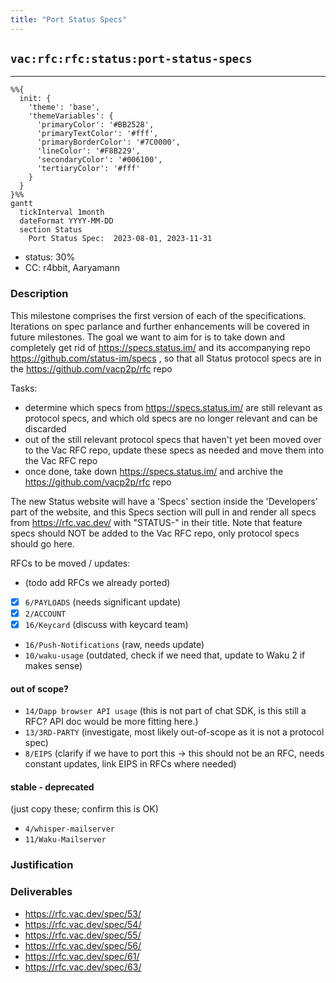 ```yaml
---
title: "Port Status Specs"
---
```

## `vac:rfc:rfc:status:port-status-specs`
---

```mermaid
%%{ 
  init: { 
    'theme': 'base', 
    'themeVariables': { 
      'primaryColor': '#BB2528', 
      'primaryTextColor': '#fff', 
      'primaryBorderColor': '#7C0000', 
      'lineColor': '#F8B229', 
      'secondaryColor': '#006100', 
      'tertiaryColor': '#fff' 
    } 
  } 
}%%
gantt
  tickInterval 1month
  dateFormat YYYY-MM-DD 
  section Status
    Port Status Spec:  2023-08-01, 2023-11-31
```

- status: 30%
- CC: r4bbit, Aaryamann

### Description


This milestone comprises the first version of each of the specifications. Iterations on spec parlance and further enhancements will be covered in future milestones.
The goal we want to aim for is to take down and completely get rid of https://specs.status.im/ and its accompanying repo https://github.com/status-im/specs , so that all Status protocol specs are in the https://github.com/vacp2p/rfc repo

Tasks:

* determine which specs from https://specs.status.im/ are still relevant as protocol specs, and which old specs are no longer relevant and can be discarded
* out of the still relevant protocol specs that haven't yet been moved over to the Vac RFC repo, update these specs as needed and move them into the Vac RFC repo
* once done, take down https://specs.status.im/ and archive the https://github.com/vacp2p/rfc repo

The new Status website will have a 'Specs' section inside the 'Developers' part of the website, and this Specs section will pull in and render all specs from https://rfc.vac.dev/ with "STATUS-" in their title.
Note that feature specs should NOT be added to the Vac RFC repo, only protocol specs should go here.

RFCs to be moved / updates:

* (todo add RFCs we already ported)
* [x] `6/PAYLOADS` (needs significant update)
* [x] `2/ACCOUNT`
* [x] `16/Keycard` (discuss with keycard team)
* `16/Push-Notifications` (raw, needs update)
* `10/waku-usage` (outdated, check if we need that, update to Waku 2 if makes sense)

#### out of scope?

* `14/Dapp browser API usage` (this is not part of chat SDK, is this still a RFC? API doc would be more fitting here.)
* `13/3RD-PARTY` (investigate, most likely out-of-scope as it is not a protocol spec)
* `8/EIPS` (clarify if we have to port this → this should not be an RFC, needs constant updates, link EIPS in RFCs where needed)

#### stable - deprecated
(just copy these; confirm this is OK)

* `4/whisper-mailserver`
* `11/Waku-Mailserver`

### Justification


### Deliverables

* https://rfc.vac.dev/spec/53/
* https://rfc.vac.dev/spec/54/
* https://rfc.vac.dev/spec/55/
* https://rfc.vac.dev/spec/56/
* https://rfc.vac.dev/spec/61/
* https://rfc.vac.dev/spec/63/


